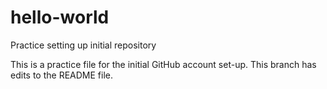 # hello-world
Practice setting up initial repository

This is a practice file for the initial GitHub account set-up.
This branch has edits to the README file.
